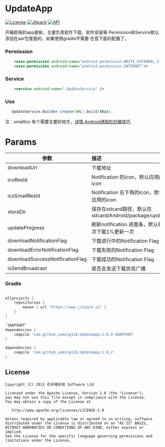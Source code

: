 UpdateApp
===

[![License](https://img.shields.io/badge/license-Apache%202.0-blue.svg)](https://github.com/yaming116/UpdateApp/blob/master/LICENSE)
[![Jitpack](https://www.jitpack.io/v/yaming116/UpdateApp.svg)](https://www.jitpack.io/#yaming116/UpdateApp)
[![API](https://img.shields.io/badge/API-14%2B-brightgreen.svg?style=flat)](https://android-arsenal.com/api?level=14)


开箱即用的app更新，主要负责软件下载、软件安装等 Permission和Service默认添加在aar包里面的，如果使用gradle不需要
在意下面的配置了。

### Permission

```xml
    <uses-permission android:name="android.permission.WRITE_EXTERNAL_STORAGE" />
    <uses-permission android:name="android.permission.INTERNET"/>
```

### Service

```xml
    <service android:name=".UpdateService" />
```

### Use

```java
   UpdateService.Builder.create(URL).build(this);
```


注：smallIco 有个需要主要的地方，[详情 Android通知栏的微技巧](http://mp.weixin.qq.com/s?__biz=MzA5MzI3NjE2MA==&mid=2650235923&idx=1&sn=af1fc1a6b60282732d94b0e7a354488f&scene=1&srcid=0517c0t12GnMgc5tWAkEMHNs#)


# Params

|参数|描述|
|----|:---|
|downloadUrl|下载地址|
|icoResId|Notification 的icon，默认应用的icon|
|icoSmallResId|Notification 右下角的icon，默认应用的icon|
|storeDir|保存在sdcard路径，默认在sdcard/Android/package/update|
|updateProgress| 刷新notification 进度条，默认每次下载1%更新一次|
|downloadNotificationFlag|下载进行中的Notification Flag|
|downloadErrorNotificationFlag|下载失败的Notification Flag|
|downloadSuccessNotificationFlag|下载成功的Notification Flag|
|isSendBroadcast|是否会发送下载状态广播|

### Gradle

```groovy

allprojects {
    repositories {
        maven { url "https://www.jitpack.io" }
    }
}

`SNAPSHOT`
dependencies {
    compile 'com.github.yaming116:UpdateApp:1.0.4-SNAPSHOT'
}

dependencies {
    compile 'com.github.yaming116:UpdateApp:1.0.2'
}
```

License
-------

    Copyright (C) 2011 花开堪折枝 Software Ltd

    Licensed under the Apache License, Version 2.0 (the "License");
    you may not use this file except in compliance with the License.
    You may obtain a copy of the License at

       http://www.apache.org/licenses/LICENSE-2.0

    Unless required by applicable law or agreed to in writing, software
    distributed under the License is distributed on an "AS IS" BASIS,
    WITHOUT WARRANTIES OR CONDITIONS OF ANY KIND, either express or implied.
    See the License for the specific language governing permissions and
    limitations under the License.